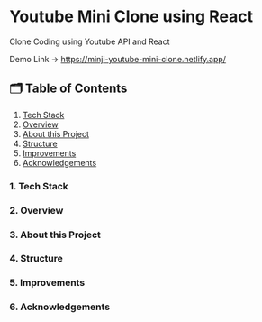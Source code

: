 # Youtube Mini Clone using React

Clone Coding using Youtube API and React

Demo Link → https://minji-youtube-mini-clone.netlify.app/

## 🗂 Table of Contents

1. [Tech Stack](#1-tech-stack)
2. [Overview](#2-overview)
3. [About this Project](#3-about-this-project)
4. [Structure](#4-structure)
5. [Improvements](#5-improvements)
6. [Acknowledgements](#6-acknowledgements)

### 1. Tech Stack

### 2. Overview

### 3. About this Project

### 4. Structure

### 5. Improvements

### 6. Acknowledgements
